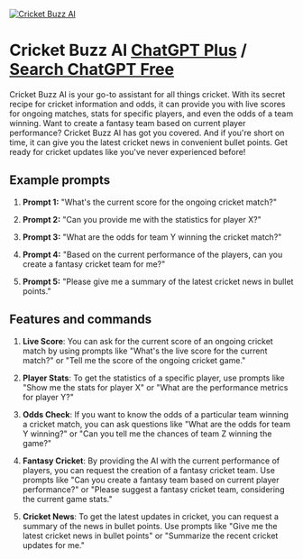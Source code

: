 
[![Cricket Buzz AI](https://files.oaiusercontent.com/file-gtNpvkEWEyZtRyjDc11BdNZD?se=2123-10-17T22%3A17%3A59Z&sp=r&sv=2021-08-06&sr=b&rscc=max-age%3D31536000%2C%20immutable&rscd=attachment%3B%20filename%3D1d0cb6df-0d6c-471b-bace-78b9b0498f3a.png&sig=KK8akB%2BWkt6DmZD6z%2BjYYJUSZOcwvt0BJWea2meHIJ4%3D)](https://chat.openai.com/g/g-F22q2uhIn-cricket-buzz-ai)

# Cricket Buzz AI [ChatGPT Plus](https://chat.openai.com/g/g-F22q2uhIn-cricket-buzz-ai) / [Search ChatGPT Free](https://gptcall.net/index.html#/?search=Cricket%20Buzz%20AI)

Cricket Buzz AI is your go-to assistant for all things cricket. With its secret recipe for cricket information and odds, it can provide you with live scores for ongoing matches, stats for specific players, and even the odds of a team winning. Want to create a fantasy team based on current player performance? Cricket Buzz AI has got you covered. And if you're short on time, it can give you the latest cricket news in convenient bullet points. Get ready for cricket updates like you've never experienced before!

## Example prompts

1. **Prompt 1:** "What's the current score for the ongoing cricket match?"

2. **Prompt 2:** "Can you provide me with the statistics for player X?"

3. **Prompt 3:** "What are the odds for team Y winning the cricket match?"

4. **Prompt 4:** "Based on the current performance of the players, can you create a fantasy cricket team for me?"

5. **Prompt 5:** "Please give me a summary of the latest cricket news in bullet points."


## Features and commands

1. **Live Score**: You can ask for the current score of an ongoing cricket match by using prompts like "What's the live score for the current match?" or "Tell me the score of the ongoing cricket game."

2. **Player Stats**: To get the statistics of a specific player, use prompts like "Show me the stats for player X" or "What are the performance metrics for player Y?"

3. **Odds Check**: If you want to know the odds of a particular team winning a cricket match, you can ask questions like "What are the odds for team Y winning?" or "Can you tell me the chances of team Z winning the game?"

4. **Fantasy Cricket**: By providing the AI with the current performance of players, you can request the creation of a fantasy cricket team. Use prompts like "Can you create a fantasy team based on current player performance?" or "Please suggest a fantasy cricket team, considering the current game stats."

5. **Cricket News**: To get the latest updates in cricket, you can request a summary of the news in bullet points. Use prompts like "Give me the latest cricket news in bullet points" or "Summarize the recent cricket updates for me."


